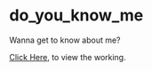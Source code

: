 # do_you_know_me
Wanna get to know about me?

<a href="https://repl.it/@umraniadeven/doyouknowme?embed=1&output=1">Click Here</a>, to view the working.
